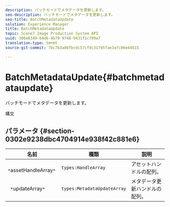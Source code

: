 ```yaml
---
description: バッチモードでメタデータを更新します。
seo-description: バッチモードでメタデータを更新します。
seo-title: BatchMetadataUpdate
solution: Experience Manager
title: BatchMetadataUpdate
topic: Scene7 Image Production System API
uuid: 306e0349-64d6-4b70-9748-9431f1c799a7
translation-type: tm+mt
source-git-commit: 7bc7b3a86fbcdc57cfdc31745fae3afc06e44b15

---
```



# BatchMetadataUpdate{#batchmetadataupdate}

バッチモードでメタデータを更新します。

構文

## パラメータ {#section-0302e9238dbc4704914e938f42c881e6}

| 名前 | 種類 | 説明 |
|---|---|---|
| ` *`assetHandleArray`*` | `types:HandleArray` | アセットハンドルの配列。 |
| ` *`updateArray`*` | `types:MetadataUpdateArray` | メタデータ更新ハンドルの配列。 |

